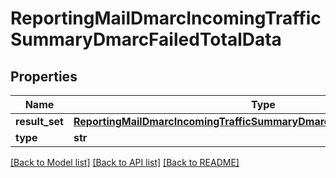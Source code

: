 # ReportingMailDmarcIncomingTrafficSummaryDmarcFailedTotalData

## Properties
Name | Type | Description | Notes
------------ | ------------- | ------------- | -------------
**result_set** | [**ReportingMailDmarcIncomingTrafficSummaryDmarcFailedTotalDataResultSet**](ReportingMailDmarcIncomingTrafficSummaryDmarcFailedTotalDataResultSet.md) |  | [optional] 
**type** | **str** |  | [optional] 

[[Back to Model list]](../README.md#documentation-for-models) [[Back to API list]](../README.md#documentation-for-api-endpoints) [[Back to README]](../README.md)

